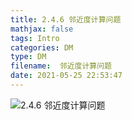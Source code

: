 ```yaml
---
title: 2.4.6 邻近度计算问题
mathjax: false
tags: Intro
categories: DM
type: DM
filename:  邻近度计算问题
date: 2021-05-25 22:53:47
---
```

<!--more -->

![2.4.6 邻近度计算问题](2.4.6/2.4.6%20%E9%82%BB%E8%BF%91%E5%BA%A6%E8%AE%A1%E7%AE%97%E9%97%AE%E9%A2%98.svg)

